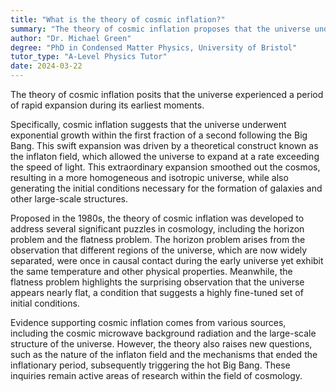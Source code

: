 ```yaml
---
title: "What is the theory of cosmic inflation?"
summary: "The theory of cosmic inflation proposes that the universe underwent a rapid expansion in its early stages."
author: "Dr. Michael Green"
degree: "PhD in Condensed Matter Physics, University of Bristol"
tutor_type: "A-Level Physics Tutor"
date: 2024-03-22
---
```


The theory of cosmic inflation posits that the universe experienced a period of rapid expansion during its earliest moments.

Specifically, cosmic inflation suggests that the universe underwent exponential growth within the first fraction of a second following the Big Bang. This swift expansion was driven by a theoretical construct known as the inflaton field, which allowed the universe to expand at a rate exceeding the speed of light. This extraordinary expansion smoothed out the cosmos, resulting in a more homogeneous and isotropic universe, while also generating the initial conditions necessary for the formation of galaxies and other large-scale structures.

Proposed in the 1980s, the theory of cosmic inflation was developed to address several significant puzzles in cosmology, including the horizon problem and the flatness problem. The horizon problem arises from the observation that different regions of the universe, which are now widely separated, were once in causal contact during the early universe yet exhibit the same temperature and other physical properties. Meanwhile, the flatness problem highlights the surprising observation that the universe appears nearly flat, a condition that suggests a highly fine-tuned set of initial conditions.

Evidence supporting cosmic inflation comes from various sources, including the cosmic microwave background radiation and the large-scale structure of the universe. However, the theory also raises new questions, such as the nature of the inflaton field and the mechanisms that ended the inflationary period, subsequently triggering the hot Big Bang. These inquiries remain active areas of research within the field of cosmology.
    